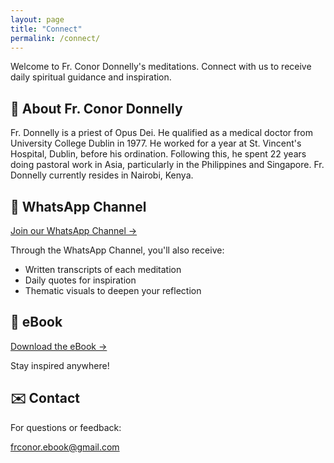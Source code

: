 ```yaml
---
layout: page
title: "Connect"
permalink: /connect/
---
```


Welcome to Fr. Conor Donnelly's meditations. Connect with us to receive daily spiritual guidance and inspiration.

## 👤 About Fr. Conor Donnelly

Fr. Donnelly is a priest of Opus Dei. He qualified as a medical doctor from University College Dublin in 1977. He worked for a year at St. Vincent's Hospital, Dublin, before his ordination. Following this, he spent 22 years doing pastoral work in Asia, particularly in the Philippines and Singapore. Fr. Donnelly currently resides in Nairobi, Kenya.

## 📱 WhatsApp Channel

[Join our WhatsApp Channel →](https://whatsapp.com/channel/0029Vb2pjJyGufJ2mE4xvv2F)

Through the WhatsApp Channel, you'll also receive:
- Written transcripts of each meditation
- Daily quotes for inspiration
- Thematic visuals to deepen your reflection

## 📖 eBook

[Download the eBook →](https://tinyurl.com/frcmed-ebook-v1-1)

Stay inspired anywhere!

## ✉️ Contact

For questions or feedback:

[frconor.ebook@gmail.com](mailto:frconor.ebook@gmail.com)

